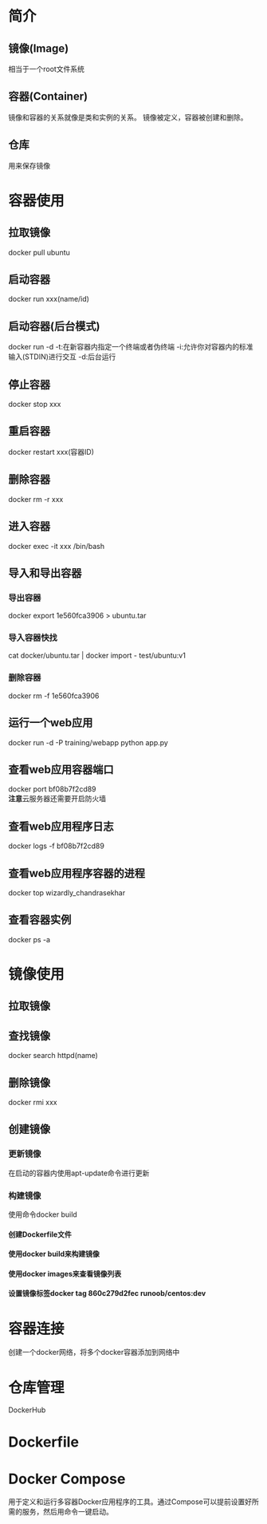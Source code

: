 # 简介
## 镜像(Image)
相当于一个root文件系统
## 容器(Container)
镜像和容器的关系就像是类和实例的关系。
镜像被定义，容器被创建和删除。
## 仓库
用来保存镜像
# 容器使用
## 拉取镜像
docker pull ubuntu
## 启动容器
docker run xxx(name/id)
## 启动容器(后台模式)
docker run -d
-t:在新容器内指定一个终端或者伪终端
-i:允许你对容器内的标准输入(STDIN)进行交互
-d:后台运行
## 停止容器
docker stop xxx
## 重启容器
docker restart xxx(容器ID)
## 删除容器
docker rm -r xxx
## 进入容器
docker exec -it xxx /bin/bash
## 导入和导出容器
### 导出容器 
docker export 1e560fca3906 > ubuntu.tar
### 导入容器快找
cat docker/ubuntu.tar | docker import - test/ubuntu:v1
### 删除容器
docker rm -f 1e560fca3906
## 运行一个web应用
docker run -d -P training/webapp python app.py
## 查看web应用容器端口
docker port bf08b7f2cd89  
**注意**云服务器还需要开启防火墙
## 查看web应用程序日志
docker logs -f bf08b7f2cd89
## 查看web应用程序容器的进程
docker top wizardly_chandrasekhar
## 查看容器实例
docker ps -a
# 镜像使用
## 拉取镜像
## 查找镜像
docker search httpd(name)
## 删除镜像
docker rmi xxx
## 创建镜像
### 更新镜像
在启动的容器内使用apt-update命令进行更新
### 构建镜像
使用命令docker build
#### 创建Dockerfile文件
#### 使用docker build来构建镜像
#### 使用docker images来查看镜像列表
#### 设置镜像标签docker tag 860c279d2fec runoob/centos:dev
# 容器连接
创建一个docker网络，将多个docker容器添加到网络中
# 仓库管理
DockerHub
# Dockerfile
# Docker Compose
用于定义和运行多容器Docker应用程序的工具。通过Compose可以提前设置好所需的服务，然后用命令一键启动。

